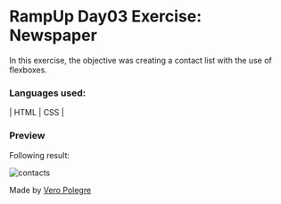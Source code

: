 # RampUp Day03 Exercise: Newspaper

In this exercise, the objective was creating a contact list with the use of flexboxes.

### Languages used:

| HTML | CSS |

### Preview

Following result:

![contacts](https://github.com/VeroPolegre/RampUp_day04_contacts/assets/145065743/5f691710-7cb9-4f82-b4db-571d6da1c27e)


Made by [Vero Polegre](https://github.com/VeroPolegre)
